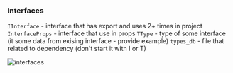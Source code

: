 ### Interfaces

`IInterface` - interface that has export and uses 2+ times in project
`InterfaceProps` - interface that use in props
`TType` - type of some interface (it some data from exising interface - provide example)
`types_db` - file that related to dependency (don't start it with I or T)

![interfaces](https://i.imgur.com/3B1TAsn.png)
